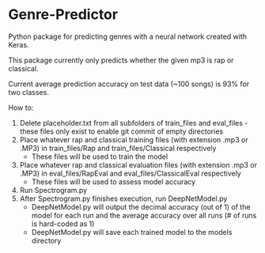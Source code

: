 # Genre-Predictor
Python package for predicting genres with a neural network created with Keras.

This package currently only predicts whether the given mp3 is rap or classical.

Current average prediction accuracy on test data (~100 songs) is 93% for two classes.

How to:
1. Delete placeholder.txt from all subfolders of train_files and eval_files - these files only exist to enable git commit of empty directories
2. Place whatever rap and classical training files (with extension .mp3 or .MP3) in train_files/Rap and train_files/Classical respectively
	- These files will be used to train the model
3. Place whatever rap and classical evaluation files (with extension .mp3 or .MP3) in eval_files/RapEval and eval_files/ClassicalEval respectively
	- These files will be used to assess model accuracy
4. Run Spectrogram.py
5. After Spectrogram.py finishes execution, run DeepNetModel.py
	- DeepNetModel.py will output the decimal accuracy (out of 1) of the model for each run and the average accuracy over all runs (# of runs is hard-coded as 1)
	- DeepNetModel.py will save each trained model to the models directory

